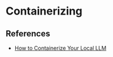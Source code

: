 # Containerizing


## References

- [How to Containerize Your Local LLM](https://medium.com/intel-tech/how-to-containerize-your-local-llm-436182cd179a)